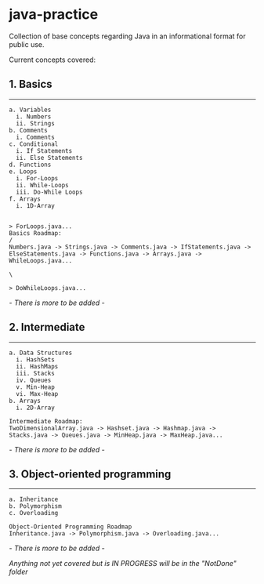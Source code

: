 # java-practice

Collection of base concepts regarding Java in an informational format for public use.

Current concepts covered:

  ## 1. Basics
  ---
    a. Variables
      i. Numbers
      ii. Strings
    b. Comments 
      i. Comments
    c. Conditional
      i. If Statements
      ii. Else Statements
    d. Functions
    e. Loops
      i. For-Loops
      ii. While-Loops
      iii. Do-While Loops
    f. Arrays
      i. 1D-Array
    
                                                                                                                                 > ForLoops.java...
    Basics Roadmap:                                                                                                             /
    Numbers.java -> Strings.java -> Comments.java -> IfStatements.java -> ElseStatements.java -> Functions.java -> Arrays.java -> WhileLoops.java...
                                                                                                                                \
                                                                                                                                 > DoWhileLoops.java...


  *- There is more to be added -*
  
  ## 2. Intermediate
  ---
    a. Data Structures
      i. HashSets
      ii. HashMaps
      iii. Stacks
      iv. Queues
      v. Min-Heap
      vi. Max-Heap
    b. Arrays
      i. 2D-Array
    
    Intermediate Roadmap:
    TwoDimensionalArray.java -> Hashset.java -> Hashmap.java -> Stacks.java -> Queues.java -> MinHeap.java -> MaxHeap.java...
    
  *- There is more to be added -*

  ## 3. Object-oriented programming
  ---
    a. Inheritance
    b. Polymorphism
    c. Overloading
    
    Object-Oriented Programming Roadmap
    Inheritance.java -> Polymorphism.java -> Overloading.java...

  *- There is more to be added -*
  

*Anything not yet covered but is IN PROGRESS will be in the "NotDone" folder*
